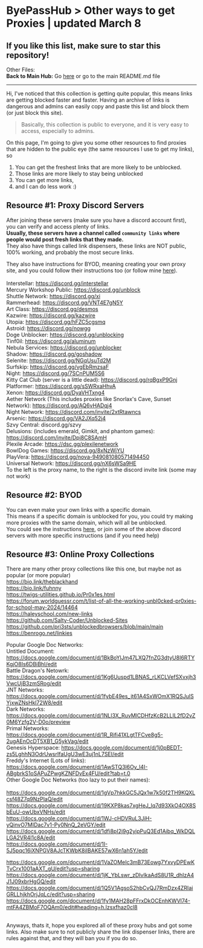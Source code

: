 # ByePassHub > Other ways to get Proxies | updated March 8
## If you like this list, make sure to star this repository!
Other Files:<br>
**Back to Main Hub:** Go [here](https://github.com/wea-f/ByePassHub/blob/main/README.md) or go to the main README.md file <br>

---

Hi, I've noticed that this collection is getting quite popular, this means links are getting blocked faster and faster. Having an archive of links is dangerous and admins can easily copy and paste this list and block them (or just block this site). <br>
  > Basically, this collection is public to everyone, and it is very easy to access, especially to admins. <br>
  
On this page, I'm going to give you some other resources to find proxies that are hidden to the public eye (the same resources I use to get my links), so <br>
1. You can get the freshest links that are more likely to be unblocked.
2. Those links are more likely to stay being unblocked
3. You can get more links,
4. and I can do less work :)

## Resource #1: Proxy Discord Servers
After joining these servers (make sure you have a discord account first), you can verify and access plenty of links. <br>
**Usually, these servers have a channel called `community links` where people would post fresh links that they made.**  <br>
They also have things called link dispensers, these links are NOT public, 100% working, and probably the most secure links. <br>

They also have instructions for BYOD, meaning creating your own proxy site, and you could follow their instructions too (or follow mine [here](https://github.com/wea-f/ByePassHub/blob/main/MakeYourOwnLink.md)). <br>
<br>
Interstellar: https://discord.gg/interstellar  <br>
Mercury Workshop Public: https://discord.gg/unblock  <br>
Shuttle Network: https://discord.gg/xi   <br>
Rammerhead: https://discord.gg/VNT4E7gN5Y  <br>
Art Class: https://discord.gg/desmos  <br>
Kazwire: https://discord.gg/kazwire  <br>
Utopia: https://discord.gg/hFZC5cgsmq  <br>
Astroid: https://discord.gg/nowgg  <br>
Doge Unblocker: https://discord.gg/unblocking  <br>
Tinf0il: https://discord.gg/aluminum  <br>
Nebula Services: https://discord.gg/unblocker  <br> 
Shadow: https://discord.gg/goshadow   <br>
Selenite: https://discord.gg/NGqUsuTd2M   <br>
Surfskip: https://discord.gg/vgEbRmzsaF   <br>
Night: https://discord.gg/7SCnPUM5S6  <br>
Kitty Cat Club (server is a little dead): https://discord.gg/rqBgxP9Gnj  <br>
Platformer: https://discord.gg/sSWRxaHhvA  <br>
Xenon: https://discord.gg/DyaVHTxng4  <br>
Aether Network (This includes proxies like Snorlax's Cave, Sunset Network):  https://discord.gg/AQ6vHADqj4 <br>
Night Network: https://discord.com/invite/2xtRtawncs <br>
Arsenic: https://discord.gg/VA2JXq52j4 <br>
Szvy Central: discord.gg/szvy <br>
Delusions: (includes emerald, Gimkit, and phantom games): https://discord.com/invite/Dpj8C8SAmH <br>
Plexile Arcade: https://dsc.gg/plexilenetwork <br>
BowlDog Games: https://discord.gg/8xNzWjYU <br>
PlayVera: https://discord.gg/nova-949081080571494450 <br>
Universal Network: https://discord.gg/nX6sWSa9HE <br>
To the left is the proxy name, to the right is the discord invite link (some may not work)

## Resource #2: BYOD
You can even make your own links with a specific domain. <br>
This means if a specific domain is unblocked for you, you could try making more proxies with the same domain, which will all be unblocked. <br>
You could see the instructions [here](https://github.com/wea-f/ByePassHub/blob/main/MakeYourOwnLink.md), or join some of the above discord servers with more specific instructions (and if you need help) <br>

## Resource #3: Online Proxy Collections
There are many other proxy collections like this one, but maybe not as popular (or more popular) <br>
https://bio.link/theblackhand <br>
https://bio.link/fuhnny <br>
https://twigs-utilities.github.io/Pr0x1es.html <br>
https://forum.worldguessr.com/t/list-of-all-the-working-unbl0cked-pr0xies-for-school-may-2024/14464 <br>
https://haleyschool.com/new-links <br>
https://github.com/Salty-Coder/Unblocked-Sites <br>
https://github.com/pri3sts/unblockedbrowsers/blob/main/main <br>
https://benrogo.net/linkies <br>

Popular Google Doc Networks: <br>
Untitled Document: https://docs.google.com/document/d/1BkBoYlJm47LXQ7fnZG3dtyU8I6RTYKgjO8Is6DBiBhI/edit <br>
Battle Dragon's Netowrk: https://docs.google.com/document/d/1Kg6Uuspd1LBNAS_rLKCLVefSXvxjh3VwcUjB3zmSRog/edit <br>
JNT Networks: https://docs.google.com/document/d/1fybE49es_jt61A4SxWOmX1RQSJulSYjxwZNsHkl72W8/edit <br>
Dark Networks: https://docs.google.com/document/d/1NLl3X_RuvMlCDHfzKcB2LLIL2fD2vZ0M6Yzfg2V-D0o/preview <br>
Primal Networks: https://docs.google.com/document/d/1R_Rifi41XLgtTFCve8g5-2ugAEnOcDT5XB1_G5ykVag/edit <br>
Genesis Hyperspace: https://docs.google.com/document/d/1j0pBEDT-zs5LghhN3OdrUwsrIfaUgU3wE3uj1nL7SEI/edit <br>
Freddy's Internet (Lots of links): https://docs.google.com/document/d/1AwSTQ3l6Oy_l4I-ABgbrkS1oSAPuZPwgKZNFDvEx4FU/edit?tab=t.0 <br>
Other Google Doc Networks (too lazy to put their names): <br> <br>
https://docs.google.com/document/d/1gVp7hkkGC5JQx1w7k50f2TH9KQXLcsf48Z7q9NzPlaQ/edit <br>
https://docs.google.com/document/d/19KXP8kas7xgHeJ_lq7d93XkO4OX8SbEuU-owUbxVNHs/edit <br>
https://docs.google.com/document/d/1WJ-cHDVRuL3JiH-yQinvO7MIDac7v1-Py0NnQ_2eVGY/edit <br>
https://docs.google.com/document/d/1dfi8pI2j9g2yipPuQ3Ed1Aibq_WkDQLLGA2VR4l1c8A/edit <br>
https://docs.google.com/document/d/1I-5J5pqc16iXNPGV8AJcTKWbK8iIBAKE57wX6n1ah5Y/edit <br>

https://docs.google.com/document/d/1VaZOMeIc3mB73Eowg7YxvyDPEwKTvCrx1001aAXT_gU/edit?usp=sharing <br>
https://docs.google.com/document/d/1jK_YbLswr_zDIvlkaAdS8U1R_dhIzA4J1J09xbrHgGQ/edit <br>
https://docs.google.com/document/d/1Q5V1AgsoS2hbCvQJ7RmDzx4ZRIaiGRLLhjkhOrjJqLc/edit?usp=sharing <br>
https://docs.google.com/document/d/1fy1MAH28pFFrxDkOCEnhKWVl74-mtFA4ZBMoF7OQAm0/edit#heading=h.lzsxfhaz0cl8 <br>

<br>
Anyways, thats it, hope you explored all of these proxy hubs and got some links. Also make sure to not publicly share the link dispenser links, there are rules against that, and they will ban you if you do so. <br>
